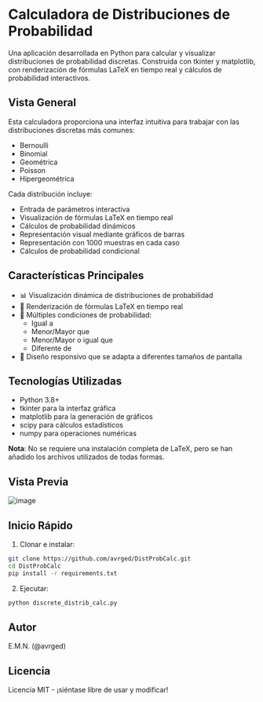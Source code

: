 # Calculadora de Distribuciones de Probabilidad

Una aplicación desarrollada en Python para calcular y visualizar distribuciones de probabilidad discretas. Construida con tkinter y matplotlib, con renderización de fórmulas LaTeX en tiempo real y cálculos de probabilidad interactivos.

## Vista General

Esta calculadora proporciona una interfaz intuitiva para trabajar con las distribuciones discretas más comunes:
- Bernoulli
- Binomial
- Geométrica
- Poisson
- Hipergeométrica

Cada distribución incluye:
- Entrada de parámetros interactiva
- Visualización de fórmulas LaTeX en tiempo real
- Cálculos de probabilidad dinámicos
- Representación visual mediante gráficos de barras
- Representación con 1000 muestras en cada caso
- Cálculos de probabilidad condicional

## Características Principales

- 📊 Visualización dinámica de distribuciones de probabilidad
- 📐 Renderización de fórmulas LaTeX en tiempo real
- 🎯 Múltiples condiciones de probabilidad:
  - Igual a
  - Menor/Mayor que
  - Menor/Mayor o igual que
  - Diferente de
- 📱 Diseño responsivo que se adapta a diferentes tamaños de pantalla

## Tecnologías Utilizadas

- Python 3.8+
- tkinter para la interfaz gráfica
- matplotlib para la generación de gráficos
- scipy para cálculos estadísticos
- numpy para operaciones numéricas

**Nota**: No se requiere una instalación completa de LaTeX, pero se han añadido los archivos utilizados de todas formas.

## Vista Previa

![image](https://github.com/user-attachments/assets/532c7f56-0130-4052-9909-c7df52cfc698)


## Inicio Rápido

1. Clonar e instalar:
```bash
git clone https://github.com/avrged/DistProbCalc.git
cd DistProbCalc
pip install -r requirements.txt
```

2. Ejecutar:
```bash
python discrete_distrib_calc.py
```

## Autor

E.M.N. (@avrged) 

## Licencia

Licencia MIT - ¡siéntase libre de usar y modificar!
